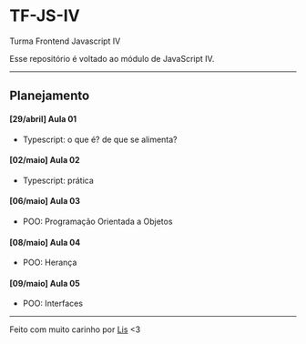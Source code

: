 # TF-JS-IV

Turma Frontend Javascript IV

Esse repositório é voltado ao módulo de JavaScript IV.

---

## Planejamento

#### [29/abril] Aula 01

- Typescript: o que é? de que se alimenta?

#### [02/maio] Aula 02

- Typescript: prática

#### [06/maio] Aula 03

- POO: Programação Orientada a Objetos

#### [08/maio] Aula 04

- POO: Herança

#### [09/maio] Aula 05

- POO: Interfaces

---

Feito com muito carinho por [Lis](https://github.com/lisandrascruz) <3
